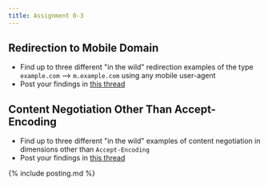 ```yaml
---
title: Assignment 0-3
---
```


## Redirection to Mobile Domain

* Find up to three different "in the wild" redirection examples of the type `example.com` --> `m.example.com` using any mobile user-agent
* Post your findings in [this thread](https://github.com/cs531-f19/discussions/issues/53)

## Content Negotiation Other Than Accept-Encoding

* Find up to three different "in the wild" examples of content negotiation in dimensions other than `Accept-Encoding`
* Post your findings in [this thread](https://github.com/cs531-f19/discussions/issues/54)

{% include posting.md %}
